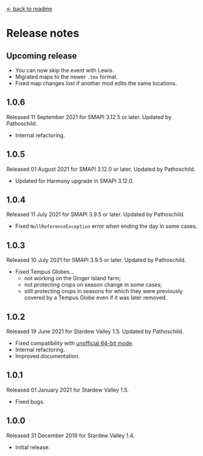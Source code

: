 ﻿﻿[← back to readme](README.md)

# Release notes
## Upcoming release
* You can now skip the event with Lewis.
* Migrated maps to the newer `.tmx` format.
* Fixed map changes lost if another mod edits the same locations.

## 1.0.6
Released 11 September 2021 for SMAPI 3.12.5 or later. Updated by Pathoschild.

* Internal refactoring.

## 1.0.5
Released 01 August 2021 for SMAPI 3.12.0 or later. Updated by Pathoschild.

* Updated for Harmony upgrade in SMAPI 3.12.0.

## 1.0.4
Released 11 July 2021 for SMAPI 3.9.5 or later. Updated by Pathoschild.

* Fixed `NullReferenceException` error when ending the day in some cases.

## 1.0.3
Released 10 July 2021 for SMAPI 3.9.5 or later. Updated by Pathoschild.

* Fixed Tempus Globes...
  * not working on the Ginger Island farm;
  * not protecting crops on season change in some cases;
  * still protecting crops in seasons for which they were previously covered by a Tempus Globe even if it was later removed.

## 1.0.2
Released 19 June 2021 for Stardew Valley 1.5. Updated by Pathoschild.

* Fixed compatibility with [unofficial 64-bit mode](https://stardewvalleywiki.com/Modding:Migrate_to_64-bit_on_Windows).
* Internal refactoring.
* Improved documentation.

## 1.0.1
Released 01 January 2021 for Stardew Valley 1.5.

* Fixed bugs.

## 1.0.0
Released 31 December 2019 for Stardew Valley 1.4.

* Initial release.
